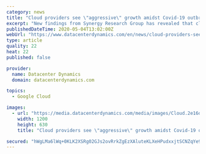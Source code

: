 ```yaml
---
category: news
title: "Cloud providers see \"aggressive\" growth amidst Covid-19 outbreak"
excerpt: "New findings from Synergy Research Group has revealed that cloud spending is up and has not been hampered by the ongoing Covid-19 outbreak. Q1 spend on cloud infrastructure services reached $29bn, up 37 percent over the same time last year."
publishedDateTime: 2020-05-04T13:02:00Z
webUrl: "https://www.datacenterdynamics.com/en/news/cloud-providers-see-aggressive-growth-amidst-covid-19-outbreak/"
type: article
quality: 22
heat: 22
published: false

provider:
  name: Datacenter Dynamics
  domain: datacenterdynamics.com

topics:
  - Google Cloud

images:
  - url: "https://media.datacenterdynamics.com/media/images/Cloud.2e16d0ba.fill-1200x630_c0sdUHU.jpg"
    width: 1200
    height: 630
    title: "Cloud providers see \"aggressive\" growth amidst Covid-19 outbreak"

secured: "hWgLMa6lWq+0KLK2XSRg02GJs2ovRrkZgEzXAluteKLXeHPudxxjtSCNZqYe9haOGQqQuj9vBmpiuvwEV4J5SXEFGtuWXFNYWQWA2VBR5blVL2k3yzbOxKP2gDM3IKKy2za2NEQAToXYpU4sPXe1oc2Ds+VzMP3Ie1J1LU8HkYyDpcSbWuMXP47NfZbu94bMC7W25v5dIzXCbGE0jtCvUsb9P9VUjqe+v0oUjdDSClbOPPxoiz8fGSr4fCDVc6SSiG+H2nqeXv77gEQ0zWMs/hWDAFAKM1b+vFQcZxLC1rJaKQ5W/rzx7qQtLhSQTX4MyUoA2MMI52Ff51CwwG6nbtk6jCNbWWaR0FsvStdLZaG0QpasEhHV908W2SLOWWJ6fuF9pv2BDM9CZXC74WG7/wZ1xGdEMvcv4JDjOhTlXQi1ujm6S5VbILAS4kwHaezdrTVk/P+ZcgkPWn0DYqZFXrhBmPvclsyHlntIgixbczI=;QPf/GdTyNeF/V+g9GxZ/AQ=="
---
```


